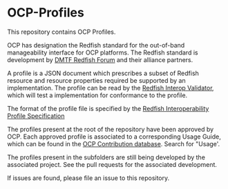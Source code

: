 # OCP-Profiles
This repository contains OCP Profiles.

OCP has designation the Redfish standard for the out-of-band manageability interface for OCP platforms. The Redfish standard is development by [DMTF Redfish Forum](http://dmtf.org/redfish) and their alliance partners.

A profile is a JSON document which prescribes a subset of Redfish resource and resource properties required be supported by an implementation.  The profile can be read by the [Redfish Interop Validator](https://github.com/DMTF/Redfish-Interop-Validator), which will test a implementation for conformance to the profile.

The format of the profile file is specified by the [Redfish Interoperability Profile Specification](https://www.dmtf.org/sites/default/files/standards/documents/DSP0272_1.4.0.pdf)

The profiles present at the root of the repository have been approved by OCP. Each approved profile is associated to a corresponding Usage Guide, which can be found in the [OCP Contribution database](https://www.opencompute.org/contributions). Search for "Usage'.

The profiles present in the subfolders are still being developed by the associated project. See the pull requests for the associated development.

If issues are found, please file an issue to this repository.

